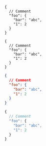 ```json5
{
  // Comment
  "foo": {
    "bar": "abc",
    "1": 2
  }
}
```

```hjson
{
  // Comment
  "foo": {
    "bar": "abc",
    "1": 2
  }
}
```

```json
{
  // Comment
  "foo": {
    "bar": "abc",
    "1": 2
  }
}
```

```js
{
  // Comment
  "foo": {
    "bar": "abc",
    "1": 2
  }
}
```
